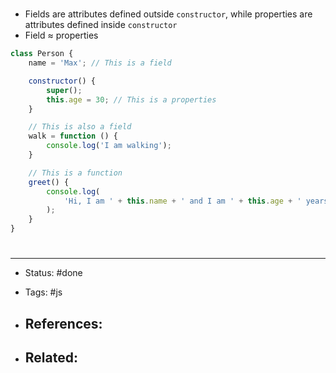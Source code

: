 # 
- Fields are attributes defined outside `constructor`, while properties are attributes defined inside `constructor`
- Field $\approx$ properties
```js
class Person {
    name = 'Max'; // This is a field

    constructor() {
        super();
        this.age = 30; // This is a properties
    }

	// This is also a field
	walk = function () {
        console.log('I am walking');
    }

	// This is a function
    greet() {
        console.log(
            'Hi, I am ' + this.name + ' and I am ' + this.age + ' years old.'
        );
    }
}
```


# 

---
- Status: #done 

- Tags: #js

- References:
	- 

- Related:
	- 
